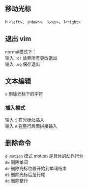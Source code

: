 ## 移动光标
h `<left>`、 j`<down>`、 k`<up>`、 l`<right>`


## 退出 vim
normal模式下：<Br />
输入 `:q!` 放弃所有更改退出<Br />
输入 `:wq` 保存退出

## 文本编辑

`x` 删除光标下的字符<Br />

### 插入模式
输入 `i` 在光标处插入<Br />
输入 `A` 在整行后面拼接输入

## 删除命令

`d motion` 模式 motion 是具体的动作行为<Br />
`dw` 删除单词<Br />
`de` 删除光标位置开始到单词结束<Br />
`d$` 删除光标后至行尾<Br />
`dd` 删除整行

